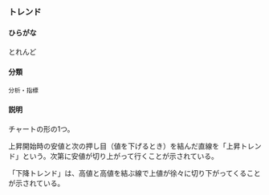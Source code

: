 <div style="display:none;">

## [あ行](securities-terms?id=あ行)
## [か行](securities-terms?id=か行)
## [さ行](securities-terms?id=さ行)
## [た行](securities-terms?id=た行)

</div>

### トレンド

#### ひらがな

とれんど

#### 分類

`分析・指標`

#### 説明

チャートの形の1つ。
上昇開始時の安値と次の押し目（値を下げるとき）を結んだ直線を「上昇トレンド」という。次第に安値が切り上がって行くことが示されている。
「下降トレンド」は、高値と高値を結ぶ線で上値が徐々に切り下がってくることが示されている。

<div style="display:none;">

## [な行](securities-terms?id=な行)
## [は行](securities-terms?id=は行)
## [ま行](securities-terms?id=ま行)
## [や行](securities-terms?id=や行)
## [ら行](securities-terms?id=ら行)
## [わ行](securities-terms?id=わ行)
## [英数字・記号](securities-terms?id=英数字・記号)

</div>


